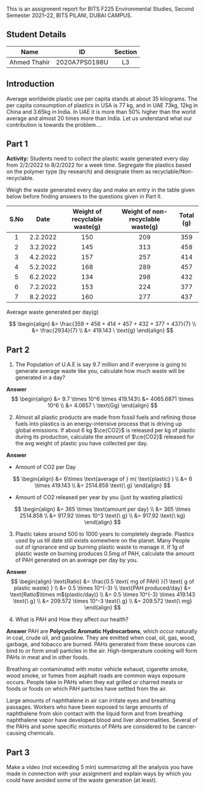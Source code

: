 This is an assignment report for BITS F225 Environmental Studies, Second Semester 2021–22, BITS PILANI, DUBAI CAMPUS.

## Student Details

|     Name     |      ID       | Section |
| :----------: | :-----------: | :-----: |
| Ahmed Thahir | 2020A7PS0198U |   L3    |

## Introduction

Average worldwide plastic use per capita stands at about 35 kilograms. The per capita consumption of plastics in USA is 77 kg, and in UAE 73kg, 12kg in China and 3.65kg in India. In UAE it is more than 50% higher than the world average and almost 20 times more than India. Let us understand what our contribution is towards the problem....

## Part 1

**Activity:** Students need to collect the plastic waste generated every day from 2/2/2022 to 8/2/2022 for a week time. Segregate the plastics based on the polymer type (by research) and designate them as recyclable/Non-recyclable.

Weigh the waste generated every day and make an entry in the table given below before finding answers to the questions given in Part II.

| S.No |   Date   | Weight of recyclable waste(g) | Weight of non-recyclable waste(g) | Total (g) |
| :--: | :------: | :---------------------------: | :-------------------------------: | :-------: |
|  1   | 2.2.2022 |              150              |                209                |    359    |
|  2   | 3.2.2022 |              145              |                313                |    458    |
|  3   | 4.2.2022 |              157              |                257                |    414    |
|  4   | 5.2.2022 |              168              |                289                |    457    |
|  5   | 6.2.2022 |              134              |                298                |    432    |
|  6   | 7.2.2022 |              153              |                224                |    377    |
|  7   | 8.2.2022 |              160              |                277                |    437    |

Average waste generated per day(g)

$$
\begin{align}
&= \frac{359 + 458 + 414 + 457 + 432 + 377 + 437}{7} \\
&= \frac{2934}{7} \\
&= 419.143 \ \text{g}
\end{align}
$$

## Part 2

1. The Population of U.A.E is say 9.7 million and if everyone is going to generate average waste like you, calculate how much waste will be generated in a day?
   
**Answer**
$$
\begin{align}
&= 9.7 \times 10^6 \times 419.143\\   &= 4065.6871 \times 10^6 \\   &= 4.0657 \ \text{Gg}
\end{align}
$$
   
2. Almost all plastic products are made from fossil fuels and refining those fuels into plastics is an energy-intensive process that is driving up global emissions. If about 6 kg $\ce{CO2}$ is released per kg of plastic during its production, calculate the amount of $\ce{CO2}$ released for the avg weight of plastic you have collected per day.

**Answer**

- Amount of CO2 per Day

$$
\begin{align}
&= 6\times \text{average of } m( \text{plastic} ) \\      &= 6 \times 419.143 \\      &= 2514.858 \text{\ g}
\end{align}
$$

- Amount of CO2 released per year by you (just by wasting plastics)

$$
\begin{align}
&= 365 \times \text{amount per day} \\     &= 365 \times 2514.858 \\     &= 917.92 \times 10^3 \text{\ g} \\     &= 917.92 \text{\ kg}
\end{align}
$$

3. Plastic takes around 500 to 1000 years to completely degrade. Plastics used by us till date still exists somewhere on the planet. Many People out of ignorance end up burning plastic waste to manage it. If 1g of plastic waste on burning produces 0.5mg of PAH, calculate the amount of PAH generated on an average per day by you.

**Answer**
$$
\begin{align}
\text{Ratio} &= \frac{0.5 \text{ mg of PAH} }{1 \text{ g of plastic waste} } \\   &= 0.5 \times 10^{-3} \\   
\text{PAH produced/day} &= \text{Ratio$\times m$(plastic/day)} \\   &= 0.5 \times 10^{-3} \times 419.143 \text{\ g} \\   &= 209.572 \times 10^-3 \text{\ g} \\   &= 209.572 \text{\ mg}
\end{align}
$$

4. What is PAH and How they affect our health?

**Answer**
PAH are **Polycyclic Aromatic Hydrocarbons**, which occur naturally in coal, crude oil, and gasoline. They are emitted when coal, oil, gas, wood, garbage, and tobacco are burned. PAHs generated from these sources can bind to or form small particles in the air. High-temperature cooking will form PAHs in meat and in other foods.

Breathing air contaminated with motor vehicle exhaust, cigarette smoke, wood smoke, or fumes from asphalt roads are common ways exposure occurs. People take in PAHs when they eat grilled or charred meats or foods or foods on which PAH particles have settled from the air.

Large amounts of naphthalene in air can irritate eyes and breathing passages. Workers who have been exposed to large amounts of naphthalene from skin contact with the liquid form and from breathing naphthalene vapor have developed blood and liver abnormalities. Several of the PAHs and some specific mixtures of PAHs are considered to be cancer-causing chemicals.

## Part 3

Make a video (not exceeding 5 min) summarizing all the analysis you have made in connection with your assignment and explain ways by which you could have avoided some of the waste generation (at least).
